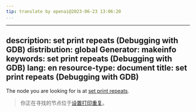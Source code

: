 ```yaml
---
tip: translate by openai@2023-06-23 13:06:20
...
```

---
description: set print repeats (Debugging with GDB)
distribution: global
Generator: makeinfo
keywords: set print repeats (Debugging with GDB)
lang: en
resource-type: document
title: set print repeats (Debugging with GDB)
---

The node you are looking for is at [set print repeats](Print-Settings.html#set-print-repeats).

> 你正在寻找的节点位于[设置打印重复](Print-Settings.html#set-print-repeats)。
